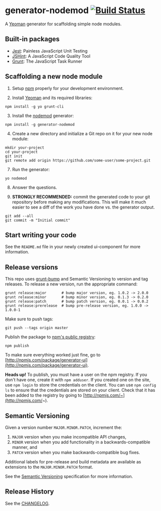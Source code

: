 # generator-nodemod [![Build Status](https://secure.travis-ci.org/fknussel/generator-nodemod.png?branch=master)](https://travis-ci.org/fknussel/generator-nodemod)

A [Yeoman](http://yeoman.io) generator for scaffolding simple node modules.

## Built-in packages

* [Jest](https://facebook.github.io/jest/): Painless JavaScript Unit Testing
* [JSHint](http://jshint.com/): A JavaScript Code Quality Tool
* [Grunt](http://gruntjs.com/): The JavaScript Task Runner

## Scaffolding a new node module

1. Setup [npm](https://nodejs.org/) properly for your development environment.

2. Install [Yeoman](http://yeoman.io/) and its required libraries:

```
npm install -g yo grunt-cli
```

3. Install the [nodemod](https://github.com/fknussel/generator-nodemod) generator:

```
npm install -g generator-nodemod
```

4. Create a new directory and initialize a Git repo on it for your new node module:

```
mkdir your-project
cd your-project
git init
git remote add origin https://github.com/some-user/some-project.git
```

7. Run the generator:

```
yo nodemod
```

8. Answer the questions.

9. **STRONGLY RECOMMENDED:** commit the generated code to your git repository before making any modifications. This will make it much easier to see a diff of the work you have done vs. the generator output.

```
git add --all
git commit -m "Initial commit"
```

## Start writing your code

See the `README.md` file in your newly created ui-component for more information.

## Release versions

This repo uses [grunt-bump](https://github.com/gruntjs/grunt-bump) and Semantic Versioning to version and tag releases. To release a new version, run the appropriate command:

```
grunt release:major       # bump major version, eg. 1.0.2 -> 2.0.0
grunt release:minor       # bump minor version, eg. 0.1.3 -> 0.2.0
grunt release:patch       # bump patch version, eg. 0.0.1 -> 0.0.2
grunt release:prerelease  # bump pre-release version, eg. 1.0.0 -> 1.0.0-1
```

Make sure to push tags:

```
git push --tags origin master
```

Publish the package to [npm's public registry](https://www.npmjs.com/):

```
npm publish
```

To make sure everything worked just fine, go to [http://npmjs.com/package/generator-ui](http://npmjs.com/package/generator-ui).

**Heads up!** To publish, you must have a user on the npm registry. If you don't have one, create it with `npm adduser`. If you created one on the site, use `npm login` to store the credentials on the client. You can use `npm config ls` to ensure that the credentials are stored on your client. Check that it has been added to the registry by going to [http://npmjs.com/~](http://npmjs.com/~).

## Semantic Versioning

Given a version number `MAJOR.MINOR.PATCH`, increment the:

1. `MAJOR` version when you make incompatible API changes,
2. `MINOR` version when you add functionality in a backwards-compatible manner, and
3. `PATCH` version when you make backwards-compatible bug fixes.

Additional labels for pre-release and build metadata are available as extensions to the `MAJOR.MINOR.PATCH` format.

See the [Semantic Versioning](http://semver.org/) specification for more information.

## Release History

See the [CHANGELOG](CHANGELOG.md).
